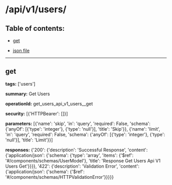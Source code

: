 # /api/v1/users/

## Table of contents:
- [get](#get)

- [json file](./_api_v1_users_.json)

---
<a name="get"></a>
## get

**tags:** ['users']

**summary:** Get Users

**operationId:** get_users_api_v1_users__get

**security:** [{'HTTPBearer': []}]

**parameters:** [{'name': 'skip', 'in': 'query', 'required': False, 'schema': {'anyOf': [{'type': 'integer'}, {'type': 'null'}], 'title': 'Skip'}}, {'name': 'limit', 'in': 'query', 'required': False, 'schema': {'anyOf': [{'type': 'integer'}, {'type': 'null'}], 'title': 'Limit'}}]

**responses:** {'200': {'description': 'Successful Response', 'content': {'application/json': {'schema': {'type': 'array', 'items': {'$ref': '#/components/schemas/UserModel'}, 'title': 'Response Get Users Api V1 Users  Get'}}}}, '422': {'description': 'Validation Error', 'content': {'application/json': {'schema': {'$ref': '#/components/schemas/HTTPValidationError'}}}}}

